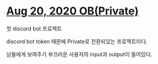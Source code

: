 # [Aug 20, 2020 OB(Private)](https://github.com/oeiar/OB)

첫 discord bot 프로젝트

discord bot token 때문에 Private로 전환되있는 프로젝트이다.

남들에게 보여주기 부끄러운 사용자의 input과 output이 들어있다.